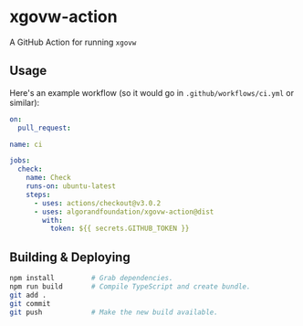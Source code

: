 xgovw-action
===========

A GitHub Action for running `xgovw`

## Usage

Here's an example workflow (so it would go in `.github/workflows/ci.yml` or similar):

```yaml
on:
  pull_request:

name: ci

jobs:
  check:
    name: Check
    runs-on: ubuntu-latest
    steps:
      - uses: actions/checkout@v3.0.2
      - uses: algorandfoundation/xgovw-action@dist
        with:
          token: ${{ secrets.GITHUB_TOKEN }}
```

## Building & Deploying

```bash
npm install         # Grab dependencies.
npm run build       # Compile TypeScript and create bundle.
git add .
git commit
git push            # Make the new build available.
```

